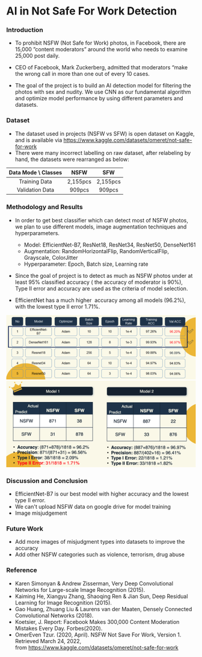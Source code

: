 # AI in Not Safe For Work Detection

### Introduction
- To prohibit NSFW (Not Safe for Work) photos, in Facebook, there are 15,000 ”content moderators” around the world who needs to examine 25,000 post daily. 

- CEO of Facebook, Mark Zuckerberg, admitted that moderators “make the wrong call in more than one out of every 10 cases.

- The goal of the project is to build an AI detection model for filtering the photos with sex and nudity. We use CNN as our fundamental algorithm and optimize model performance by using different parameters and datasets. 

### Dataset
- The dataset used in projects (NSFW vs SFW) is open dataset on Kaggle, and is available via <https://www.kaggle.com/datasets/omeret/not-safe-for-work>
- There were many incorrect labelling on raw dataset, after relabeling by hand, the datasets were rearranged as below:

| Data Mode \ Classes |NSFW |SFW| 
|:--------:|:------:|:------:|
|Training Data |2,155pcs | 2,155pcs|
|Validation Data| 909pcs |  909pcs|


### Methodology and Results
- In order to get best classifier which can detect most of NSFW photos, we plan to use different models, image augmentation techniques and hyperparameters.

  * Model: EfficientNet-B7, ResNet18, ResNet34, ResNet50, DenseNet161
  * Augmentation: RandomHorizontalFlip, RandomVerticalFlip, Grayscale, ColorJitter
  * Hyperparameter: Epoch, Batch size, Learning rate

- Since the goal of project is to detect as much as NSFW photos under at least 95% classified accuracy ( the accuracy of moderator is 90%), Type II error and accuracy are used as the criteria of model selection. 

- EfficientNet has a much higher  accuracy among all models (96.2%), with the lowest type II error 1.71%.

![alt 文字](https://github.com/HuaJung/NSFW/blob/main/img%20for%20README/model%20comparison.png)
![alt 文字](https://github.com/HuaJung/NSFW/blob/main/img%20for%20README/confusion%20matrix.png)

### Discussion and Conclusion
- EfficientNet-B7 is our best model with higher accuracy and the lowest type II error.
- We can't upload NSFW data on google drive for model training
- Image misjudgement

### Future Work
- Add more images of misjudgment types into datasets to improve the accuracy 
- Add other NSFW categories such as violence, terrorism, drug abuse

### Reference
- Karen Simonyan & Andrew Zisserman, Very Deep Convolutional Networks for Large-scale Image Recognition (2015).
- Kaiming He, Xiangyu Zhang, Shaoqing Ren & Jian Sun, Deep Residual Learning for Image Recognition (2015).
- Gao Huang, Zhuang Liu & Laurens van der Maaten, Densely Connected Convolutional Networks (2018).
- Koetsier, J. Report: Facebook Makes 300,000 Content Moderation Mistakes Every Day. Forbes(2020).
- OmerEven Tzur. (2020, April). NSFW Not Save For Work, Version 1. Retrieved March 24, 2022, from <https://www.kaggle.com/datasets/omeret/not-safe-for-work>


